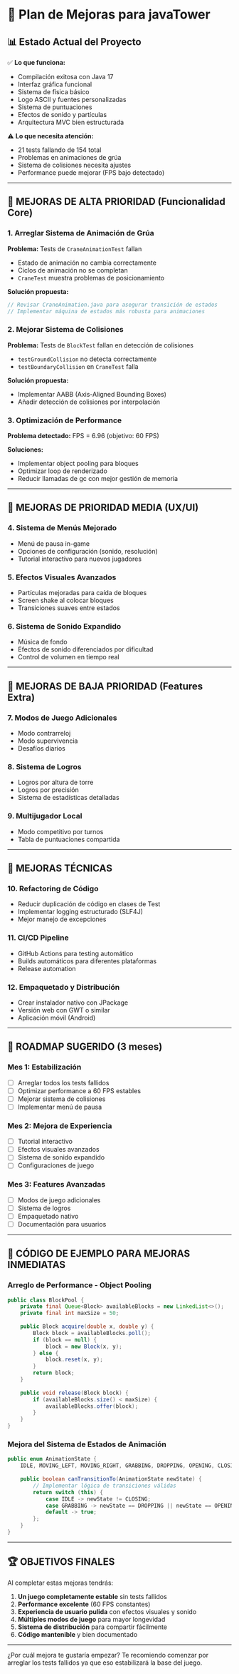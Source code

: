 # 🎯 Plan de Mejoras para javaTower

## 📊 Estado Actual del Proyecto
✅ **Lo que funciona:**
- Compilación exitosa con Java 17
- Interfaz gráfica funcional
- Sistema de física básico
- Logo ASCII y fuentes personalizadas
- Sistema de puntuaciones
- Efectos de sonido y partículas
- Arquitectura MVC bien estructurada

⚠️ **Lo que necesita atención:**
- 21 tests fallando de 154 total
- Problemas en animaciones de grúa
- Sistema de colisiones necesita ajustes
- Performance puede mejorar (FPS bajo detectado)

---

## 🚀 MEJORAS DE ALTA PRIORIDAD (Funcionalidad Core)

### 1. **Arreglar Sistema de Animación de Grúa** 
**Problema:** Tests de `CraneAnimationTest` fallan
- Estado de animación no cambia correctamente
- Ciclos de animación no se completan
- `CraneTest` muestra problemas de posicionamiento

**Solución propuesta:**
```java
// Revisar CraneAnimation.java para asegurar transición de estados
// Implementar máquina de estados más robusta para animaciones
```

### 2. **Mejorar Sistema de Colisiones**
**Problema:** Tests de `BlockTest` fallan en detección de colisiones
- `testGroundCollision` no detecta correctamente
- `testBoundaryCollision` en `CraneTest` falla

**Solución propuesta:**
- Implementar AABB (Axis-Aligned Bounding Boxes)
- Añadir detección de colisiones por interpolación

### 3. **Optimización de Performance**
**Problema detectado:** FPS = 6.96 (objetivo: 60 FPS)

**Soluciones:**
- Implementar object pooling para bloques
- Optimizar loop de renderizado
- Reducir llamadas de gc con mejor gestión de memoria

---

## 🎨 MEJORAS DE PRIORIDAD MEDIA (UX/UI)

### 4. **Sistema de Menús Mejorado**
- Menú de pausa in-game
- Opciones de configuración (sonido, resolución)
- Tutorial interactivo para nuevos jugadores

### 5. **Efectos Visuales Avanzados**
- Partículas mejoradas para caída de bloques
- Screen shake al colocar bloques
- Transiciones suaves entre estados

### 6. **Sistema de Sonido Expandido**
- Música de fondo
- Efectos de sonido diferenciados por dificultad
- Control de volumen en tiempo real

---

## 🌟 MEJORAS DE BAJA PRIORIDAD (Features Extra)

### 7. **Modos de Juego Adicionales**
- Modo contrarreloj
- Modo supervivencia
- Desafíos diarios

### 8. **Sistema de Logros**
- Logros por altura de torre
- Logros por precisión
- Sistema de estadísticas detalladas

### 9. **Multijugador Local**
- Modo competitivo por turnos
- Tabla de puntuaciones compartida

---

## 🔧 MEJORAS TÉCNICAS

### 10. **Refactoring de Código**
- Reducir duplicación de código en clases de Test
- Implementar logging estructurado (SLF4J)
- Mejor manejo de excepciones

### 11. **CI/CD Pipeline**
- GitHub Actions para testing automático
- Builds automáticos para diferentes plataformas
- Release automation

### 12. **Empaquetado y Distribución**
- Crear instalador nativo con JPackage
- Versión web con GWT o similar
- Aplicación móvil (Android)

---

## 🎯 ROADMAP SUGERIDO (3 meses)

### Mes 1: Estabilización
- [ ] Arreglar todos los tests fallidos
- [ ] Optimizar performance a 60 FPS estables
- [ ] Mejorar sistema de colisiones
- [ ] Implementar menú de pausa

### Mes 2: Mejora de Experiencia
- [ ] Tutorial interactivo
- [ ] Efectos visuales avanzados
- [ ] Sistema de sonido expandido
- [ ] Configuraciones de juego

### Mes 3: Features Avanzadas
- [ ] Modos de juego adicionales
- [ ] Sistema de logros
- [ ] Empaquetado nativo
- [ ] Documentación para usuarios

---

## 📝 CÓDIGO DE EJEMPLO PARA MEJORAS INMEDIATAS

### Arreglo de Performance - Object Pooling
```java
public class BlockPool {
    private final Queue<Block> availableBlocks = new LinkedList<>();
    private final int maxSize = 50;
    
    public Block acquire(double x, double y) {
        Block block = availableBlocks.poll();
        if (block == null) {
            block = new Block(x, y);
        } else {
            block.reset(x, y);
        }
        return block;
    }
    
    public void release(Block block) {
        if (availableBlocks.size() < maxSize) {
            availableBlocks.offer(block);
        }
    }
}
```

### Mejora del Sistema de Estados de Animación
```java
public enum AnimationState {
    IDLE, MOVING_LEFT, MOVING_RIGHT, GRABBING, DROPPING, OPENING, CLOSING;
    
    public boolean canTransitionTo(AnimationState newState) {
        // Implementar lógica de transiciones válidas
        return switch (this) {
            case IDLE -> newState != CLOSING;
            case GRABBING -> newState == DROPPING || newState == OPENING;
            default -> true;
        };
    }
}
```

---

## 🏆 OBJETIVOS FINALES

Al completar estas mejoras tendrás:

1. **Un juego completamente estable** sin tests fallidos
2. **Performance excelente** (60 FPS constantes)
3. **Experiencia de usuario pulida** con efectos visuales y sonido
4. **Múltiples modos de juego** para mayor longevidad
5. **Sistema de distribución** para compartir fácilmente
6. **Código mantenible** y bien documentado

---

¿Por cuál mejora te gustaría empezar? Te recomiendo comenzar por arreglar los tests fallidos ya que eso estabilizará la base del juego.
